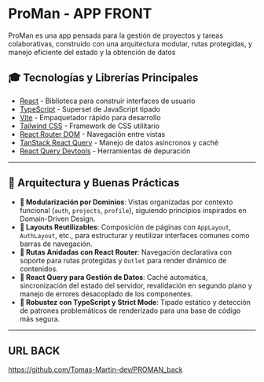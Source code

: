 # ProMan - APP FRONT

ProMan es una app pensada para la gestión de proyectos y tareas colaborativas, construido con una arquitectura modular, rutas protegidas, y manejo eficiente del estado y la obtención de datos

## 🎓 Tecnologías y Librerías Principales

* [React](https://reactjs.org/) - Biblioteca para construir interfaces de usuario
* [TypeScript](https://www.typescriptlang.org/) - Superset de JavaScript tipado
* [Vite](https://vitejs.dev/) - Empaquetador rápido para desarrollo
* [Tailwind CSS](https://tailwindcss.com/) - Framework de CSS utilitario
* [React Router DOM](https://reactrouter.com/) - Navegación entre vistas
* [TanStack React Query](https://tanstack.com/query) - Manejo de datos asíncronos y caché
* [React Query Devtools](https://tanstack.com/query/latest/docs/react/devtools) - Herramientas de depuración

---

## 🧱 Arquitectura y Buenas Prácticas

* **🔹 Modularización por Dominios**: Vistas organizadas por contexto funcional (`auth`, `projects`, `profile`), siguiendo principios inspirados en Domain-Driven Design.
* **🔹 Layouts Reutilizables**: Composición de páginas con `AppLayout`, `AuthLayout`, etc., para estructurar y reutilizar interfaces comunes como barras de navegación.
* **🔹 Rutas Anidadas con React Router**: Navegación declarativa con soporte para rutas protegidas y `Outlet` para render dinámico de contenidos.
* **🔹 React Query para Gestión de Datos**: Caché automática, sincronización del estado del servidor, revalidación en segundo plano y manejo de errores desacoplado de los componentes.
* **🔹 Robustez con TypeScript y Strict Mode**: Tipado estático y detección de patrones problemáticos de renderizado para una base de código más segura.

---

## URL BACK
https://github.com/Tomas-Martin-dev/PROMAN_back
